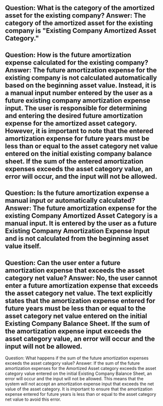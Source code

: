 Question: What is the category of the amortized asset for the existing company?
Answer: The category of the amortized asset for the existing company is "Existing Company Amortized Asset Category."
---
Question: How is the future amortization expense calculated for the existing company?
Answer: The future amortization expense for the existing company is not calculated automatically based on the beginning asset value. Instead, it is a manual input number entered by the user as a future existing company amortization expense input. The user is responsible for determining and entering the desired future amortization expense for the amortized asset category. However, it is important to note that the entered amortization expense for future years must be less than or equal to the asset category net value entered on the initial existing company balance sheet. If the sum of the entered amortization expenses exceeds the asset category value, an error will occur, and the input will not be allowed.
---
Question: Is the future amortization expense a manual input or automatically calculated?
Answer: The future amortization expense for the existing Company Amortized Asset Category is a manual input. It is entered by the user as a future Existing Company Amortization Expense Input and is not calculated from the beginning asset value itself.
---
Question: Can the user enter a future amortization expense that exceeds the asset category net value?
Answer: No, the user cannot enter a future amortization expense that exceeds the asset category net value. The text explicitly states that the amortization expense entered for future years must be less than or equal to the asset category net value entered on the initial Existing Company Balance Sheet. If the sum of the amortization expense input exceeds the asset category value, an error will occur and the input will not be allowed.
---
Question: What happens if the sum of the future amortization expenses exceeds the asset category value?
Answer: If the sum of the future amortization expenses for the Amortized Asset category exceeds the asset category value entered on the initial Existing Company Balance Sheet, an error will occur and the input will not be allowed. This means that the system will not accept an amortization expense input that exceeds the net value of the asset category. It is important to ensure that the amortization expense entered for future years is less than or equal to the asset category net value to avoid this error.
